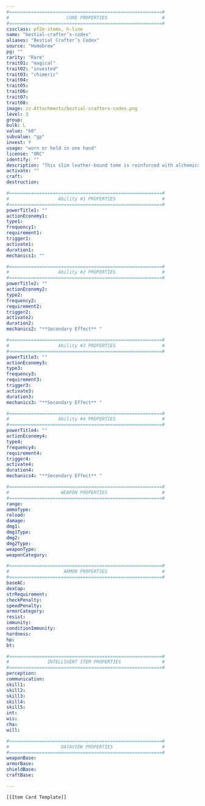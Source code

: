 ```yaml
---
#========================================================#
#                     CORE PROPERTIES                    #
#========================================================#
cssclass: pf2e-items, h-line
name: "bestial-crafter’s-codex"
aliases: "Bestial Crafter’s Codex"
source: "Homebrew"
pg: ""
rarity: "Rare"
trait01: "magical"
trait02: "invested"
trait03: "chimeric"
trait04:
trait05:
trait06:
trait07:
trait08:
image: zz-Attachments/bestial-crafters-codex.png
level: 3
group: 
bulk: L
value: "60"
subvalue: "gp"
invest: Y
usage: "worn or held in one hand"
license: "ORC"
identify: ""
description: "This slim leather-bound tome is reinforced with alchemically sealed parchment and bound in hide harvested from the first monster the owner ever successfully harvested. When attuned, arcane script glows faintly across its surface, recording anatomical notes, crafting breakthroughs, and refined formulas. While invested in the Bestial Crafter’s Codex, you gain the following benefits:\n\n- You can record Chimeracrafting formulas you’ve discovered, tied to specific creatures and parts.\n- The Codex can safely record up to 12 unique creature entries.\n- If a creature has volatile or unstable parts, the Codex glows faintly when such a part is in proximity or being handled.\n\nWhile the Codex is worn or held, you can flip to a creature’s entry and review its recorded discoveries, harvesting notes, or crafting results. Entering a new creature into the Codex requires completing a successful Formula Discovery check or spending 10 minutes scribing basic anatomical data after a successful Targeted Harvest.\n\nThe Codex can be repaired using a [[Skills#Crafting|Crafting]] check (DC 20) if damaged by volatile backlash."
activate: ""
craft: 
destruction: 

#========================================================#
#                  Ability #1 PROPERTIES                 #
#========================================================#
powerTitle1: ""
actionEconomy1: 
type1: 
frequency1: 
requirement1:
trigger1:
activate1: 
duration1: 
mechanics1: ""

#========================================================#
#                  Ability #2 PROPERTIES                 #
#========================================================#
powerTitle2: ""
actionEconomy2: 
type2: 
frequency2: 
requirement2:
trigger2: 
activate2: 
duration2: 
mechanics2: "**Secondary Effect** "

#========================================================#
#                  Ability #3 PROPERTIES                 #
#========================================================#
powerTitle3: ""
actionEconomy3: 
type3: 
frequency3: 
requirement3:
trigger3: 
activate3: 
duration3: 
mechanics3: "**Secondary Effect** "

#========================================================#
#                  Ability #4 PROPERTIES                 #
#========================================================#
powerTitle4: ""
actionEconomy4: 
type4: 
frequency4: 
requirement4:
trigger4: 
activate4: 
duration4: 
mechanics4: "**Secondary Effect** "

#========================================================#
#                   WEAPON PROPERTIES                    #
#========================================================#
range:
ammoType:
reload:
damage: 
dmg1: 
dmg1Type: 
dmg2: 
dmg2Type: 
weaponType: 
weaponCategory: 

#========================================================#
#                    ARMOR PROPERTIES                    #
#========================================================#
baseAC: 
dexCap: 
strRequirement: 
checkPenalty: 
speedPenalty: 
armorCategory: 
resist: 
immunity: 
conditionImmunity: 
hardness: 
hp: 
bt: 

#========================================================#
#              INTELLIGENT ITEM PROPERTIES               #
#========================================================#
perception:
communication:
skill1:
skill2:
skill3:
skill4:
skill5: 
int:
wis:
cha:
will:

#========================================================#
#                   DATAVIEW PROPERTIES                  #
#========================================================#
weaponBase:
armorBase:
shieldBase:
craftBase: 

---
```



```meta-bind-embed
[[Item Card Template]]
```

